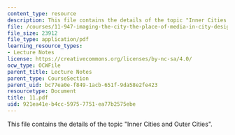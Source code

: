 ```yaml
---
content_type: resource
description: This file contains the details of the topic "Inner Cities and Outer Cities".
file: /courses/11-947-imaging-the-city-the-place-of-media-in-city-design-and-development-fall-1998/921ea41eb4cc59757751ea77b2575ebe_11.pdf
file_size: 23912
file_type: application/pdf
learning_resource_types:
- Lecture Notes
license: https://creativecommons.org/licenses/by-nc-sa/4.0/
ocw_type: OCWFile
parent_title: Lecture Notes
parent_type: CourseSection
parent_uid: bc77ea0e-f849-1acb-651f-9da58e2fe423
resourcetype: Document
title: 11.pdf
uid: 921ea41e-b4cc-5975-7751-ea77b2575ebe
---
```

This file contains the details of the topic "Inner Cities and Outer Cities".
